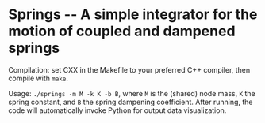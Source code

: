 # Springs -- A simple integrator for the motion of coupled and dampened springs #

Compilation: set CXX in the Makefile to your preferred C++ compiler, then compile with `make`.

Usage: `./springs -m M -k K -b B`, where `M` is the (shared) node mass, `K` the spring constant, and `B` the spring dampening coefficient. After running, the code will automatically invoke Python for output data visualization.
